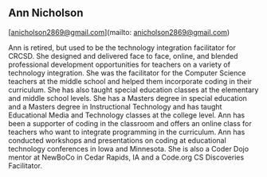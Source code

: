 ## Ann Nicholson

[anicholson2869@gmail.com](mailto: anicholson2869@gmail.com)

Ann is retired, but used to be the technology integration facilitator for CRCSD. She designed and delivered face to face, online, and blended professional development opportunities for teachers on a variety of technology integration. She was the facilitator for the Computer Science teachers at the middle school and helped them incorporate coding in their curriculum. She has also taught special education classes at the elementary and middle school levels. She has a Masters degree in special education and a Masters degree in Instructional Technology and has taught Educational Media and Technology classes at the college level. Ann has been a supporter of coding in the classroom and offers an online class for teachers who want to integrate programming in the curriculum. Ann has conducted workshops and presentations on coding at educational technology conferences in Iowa and Minnesota. She is also a Coder Dojo mentor at NewBoCo in Cedar Rapids, IA and a Code.org CS Discoveries Facilitator.